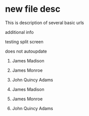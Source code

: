 # new file desc

This is description of several basic urls

additional info

testing split screen

does not autoupdate


1. James Madison
2. James Monroe
3. John Quincy Adams


1. James Madison
1. James Monroe
1. John Quincy Adams
